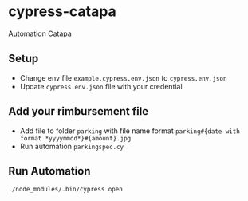 # cypress-catapa
Automation Catapa

## Setup
* Change env file `example.cypress.env.json` to `cypress.env.json`
* Update `cypress.env.json` file with your credential

## Add your rimbursement file
* Add file to folder `parking` with file name format `parking#{date with format *yyyymmdd*}#{amount}.jpg`
* Run automation `parkingspec.cy`

## Run Automation 
`./node_modules/.bin/cypress open`


